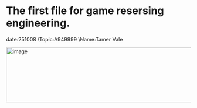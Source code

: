 
# The first file for game resersing engineering.

date:251008
\Topic:A949999
\Name:Tamer Vale


<img width="540" height="150" alt="image" src="https://github.com/user-attachments/assets/725b44f1-9605-4170-91e9-bd456cbdf3fe" />
